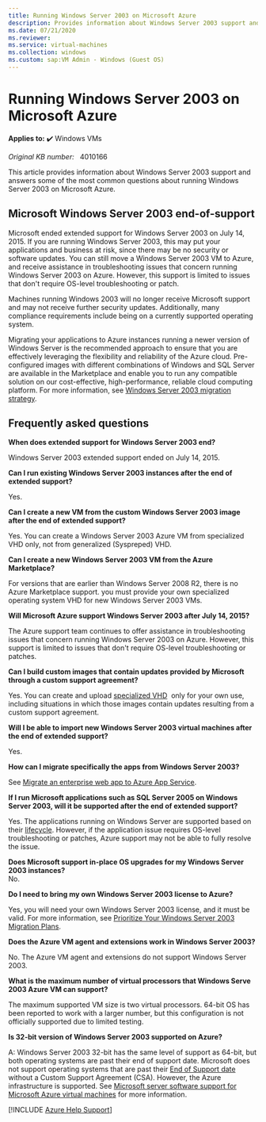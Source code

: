 ```yaml
---
title: Running Windows Server 2003 on Microsoft Azure
description: Provides information about Windows Server 2003 support and answers some of the most common questions about running Windows Server 2003 on Microsoft Azure.
ms.date: 07/21/2020
ms.reviewer: 
ms.service: virtual-machines
ms.collection: windows
ms.custom: sap:VM Admin - Windows (Guest OS)
---
```

# Running Windows Server 2003 on Microsoft Azure

**Applies to:** :heavy_check_mark: Windows VMs

_Original KB number:_ &nbsp; 4010166

This article provides information about Windows Server 2003 support and answers some of the most common questions about running Windows Server 2003 on Microsoft Azure.  

## Microsoft Windows Server 2003 end-of-support

Microsoft ended extended support for Windows Server 2003 on July 14, 2015. If you are running Windows Server 2003, this may put your applications and business at risk, since there may be no security or software updates. You can still move a Windows Server 2003 VM to Azure, and receive assistance in troubleshooting issues that concern running Windows Server 2003 on Azure. However, this support is limited to issues that don't require OS-level troubleshooting or patch.

Machines running Windows 2003 will no longer receive Microsoft support and may not receive further security updates. Additionally, many compliance requirements include being on a currently supported operating system.

Migrating your applications to Azure instances running a newer version of Windows Server is the recommended approach to ensure that you are effectively leveraging the flexibility and reliability of the Azure cloud. Pre-configured images with different combinations of Windows and SQL Server are available in the Marketplace and enable you to run any compatible solution on our cost-effective, high-performance, reliable cloud computing platform. For more information, see [Windows Server 2003 migration strategy](https://www.microsoft.com/cloud-platform/windows-server-2003).

## Frequently asked questions

**When does extended support for Windows Server 2003 end?**

Windows Server 2003 extended support ended on July 14, 2015.

**Can I run existing Windows Server 2003 instances after the end of extended support?**
  
Yes.

**Can I create a new VM from the custom Windows Server 2003 image after the end of extended support?**  

Yes. You can create a Windows Server 2003 Azure VM from specialized VHD only, not from generalized (Syspreped) VHD.

**Can I create a new Windows Server 2003 VM from the Azure Marketplace?**

For versions that are earlier than Windows Server 2008 R2, there is no Azure Marketplace support. you must provide your own specialized operating system VHD for new Windows Server 2003 VMs.

**Will Microsoft Azure support Windows Server 2003 after July 14, 2015?**
  
The Azure support team continues to offer assistance in troubleshooting issues that concern running Windows Server 2003 on Azure. However, this support is limited to issues that don't require OS-level troubleshooting or patches.

**Can I build custom images that contain updates provided by Microsoft through a custom support agreement?**

Yes. You can create and upload [specialized VHD](/azure/virtual-machines/windows/create-vm-specialized-portal)  only for your own use, including situations in which those images contain updates resulting from a custom support agreement.

**Will I be able to import new Windows Server 2003 virtual machines after the end of extended support?**
  
Yes.

**How can I migrate specifically the apps from Windows Server 2003?**
  
See [Migrate an enterprise web app to Azure App Service](https://azure.microsoft.com/migration/web-applications/).

**If I run Microsoft applications such as SQL Server 2005 on Windows Server 2003, will it be supported after the end of extended support?**
  
Yes. The applications running on Windows Server are supported based on their [lifecycle](https://support.microsoft.com/lifecycle). However, if the application issue requires OS-level troubleshooting or patches, Azure support may not be able to fully resolve the issue.

**Does Microsoft support in-place OS upgrades for my Windows Server 2003 instances?**  
No.

**Do I need to bring my own Windows Server 2003 license to Azure?**
  
Yes, you will need your own Windows Server 2003 license, and it must be valid. For more information, see [Prioritize Your Windows Server 2003 Migration Plans](https://azure.microsoft.com//blog/be-prepared-for-tomorrows-business-prioritize-your-windows-server-2003-migration-plans/).

**Does the Azure VM agent and extensions work in Windows Server 2003?**
  
No. The Azure VM agent and extensions do not support Windows Server 2003.

**What is the maximum number of virtual processors that Windows Serve 2003 Azure VM can support?**  

The maximum supported VM size is two virtual processors. 64-bit OS has been reported to work with a larger number, but this configuration is not officially supported due to limited testing.

**Is 32-bit version of Windows Server 2003 supported on Azure?**  

A: Windows Server 2003 32-bit has the same level of support as 64-bit, but both operating systems are past their end of support date. Microsoft does not support operating systems that are past their [End of Support date](https://support.microsoft.com/lifecycle/search) without a Custom Support Agreement (CSA). However, the Azure infrastructure is supported. See [Microsoft server software support for Microsoft Azure virtual machines](https://support.microsoft.com/help/2721672/microsoft-server-software-support-for-microsoft-azure-virtual-machines) for more information.

[!INCLUDE [Azure Help Support](../../../includes/azure-help-support.md)]
